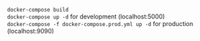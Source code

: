 ```docker-compose build```\
```docker-compose up -d``` for development (localhost:5000)\
```docker-compose -f docker-compose.prod.yml up -d``` for production (localhost:9090)
